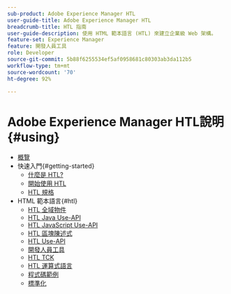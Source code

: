 ```yaml
---
sub-product: Adobe Experience Manager HTL
user-guide-title: Adobe Experience Manager HTL
breadcrumb-title: HTL 指南
user-guide-description: 使用 HTML 範本語言 (HTL) 來建立企業級 Web 架構。
feature-set: Experience Manager
feature: 開發人員工具
role: Developer
source-git-commit: 5b88f6255534ef5af0958681c80303ab3da112b5
workflow-type: tm+mt
source-wordcount: '70'
ht-degree: 92%

---
```



# Adobe Experience Manager HTL說明 {#using}

+ [概覽](overview.md)
+ 快速入門{#getting-started}
   + [什麼是 HTL?](update.md)
   + [開始使用 HTL](getting-started.md)
   + [HTL 規格](htl-specification.md)
+ HTML 範本語言{#htl}
   + [HTL 全域物件](global-objects.md)
   + [HTL Java Use-API](use-api-java.md)
   + [HTL JavaScript Use-API](use-api-javascript.md)
   + [HTL 區塊陳述式](block-statements.md)
   + [HTL Use-API](use-api.md)
   + [開發人員工具](dev-tools.md)
   + [HTL TCK](htl-tck.md)
   + [HTL 運算式語言](expression-language.md)
   + [程式碼範例](code-samples.md)
   + [標準化](standardization.md)
